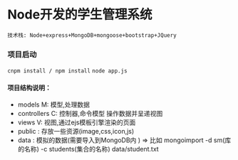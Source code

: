 # Node开发的学生管理系统
`技术栈: Node+express+MongoDB+mongoose+bootstrap+JQuery`

### 项目启动
`cnpm install / npm install`
`node app.js`

#### 项目结构说明：

* models M: 模型,处理数据
* controllers C: 控制器,命令模型 操作数据并呈递视图
* views V: 视图,通过ejs模板引擎渲染的页面
* public : 存放一些资源(image,css,icon,js)
* data : 模拟的数据(需要导入到MongoDB内 ) => 比如 mongoimport -d sm(库的名称) -c students(集合的名称) data/student.txt

<!-- <% for(item of data){ %>
              <tr>
                <td><%= item.sid %></td>
                <td><%= item.name %></td>
                <td><%= item.sex %></td>
                <td><%= item.age %></td>
                <td>
                  <input type="button" value='删除' class="btn btn-warning del" data-id="<%= item.sid%>">
                  <input type="button" value='修改' class="btn btn-info change" data-id="<%= item.sid%>">
                </td>
              </tr>
              <% } %> -->
